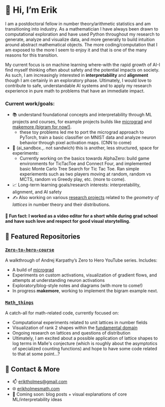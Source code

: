 # 👋 Hi, I’m Erik

I am a postdoctoral fellow in number theory/arithmetic statistics and am transitioning into industry. As a mathematician I have always been drawn to computational exploration and have used Python throughout my research to generate, analyze and visualize data, and more generally to build intuition around abstract mathematical objects. The more coding/computation that I am exposed to the more I seem to enjoy it and that is one of the many reasons for this transition. 

My current focus is on machine learning where-with the rapid growth of AI-I find myself thinking often about safety and the potential impacts on society. As such, I am increasingly interested in **interpretability** and **alignment** though I am certainly in an exploratory phase. Ultimately, I would love to contribute to safe, understandable AI systems and to apply my research experience in pure math to problems that have an immediate impact. 

### Current work/goals:
- 📚 understand foundational concepts and interpretability through ML projects and courses, for example projects builds like [micrograd](https://github.com/eriktholmes/Zero-to-hero-course/tree/main/episode-1/micrograd) and [makemore (bigram for now!)](https://github.com/eriktholmes/Zero-to-hero-course/tree/main/episode_2).
  - these toy problems led me to port the micrograd approach to PyTorch, train a basic classifier on MNIST data and analyze neuron behavior through pixel activation maps. (CNN to come)
- 🥪 (ai_sandbox.,. not sandwich) this is another, less structured, space for experiments:
  - Currently working on the basics towards AlphaZero: build game environments for TicTacToe and Connect Four, and implemented basic Monte Carlo Tree Search for Tic Tac Toe. Ran simple experiements such as two players moving at random, random vs MCTS, random vs Greedy play, etc. (more to come). 
- 📈 Long-term learning goals/research interests: interpretability, alignment, and AI safety
- ✍️ Also working on various [research projects](https://erikholmesmath.com/research.htm) related to the *geometry of lattices* in number theory and their distributions.

#### 🎥 Fun fact: I worked as a video editor for a short while during grad school and have such love and respect for good visual storytelling.


## 📌 Featured Repositories

### [`Zero-to-hero-course`](https://github.com/eriktholmes/Zero-to-hero-course)
A walkthrough of Andrej Karpathy’s Zero to Hero YouTube series. Includes:
- A build of [micrograd](https://github.com/eriktholmes/Zero-to-hero-course/tree/main/episode-1/micrograd)
- Experiments on custom activations, visualization of gradient flows, and attempts at understanding neuron activations
- Exploratory/blog-style notes and diagrams (with more to come!)
- In progress **makemore**, working to implement the bigram example next.

### [`Math_things`](https://github.com/eriktholmes/math_things)
A catch-all for math-related code, currently focused on:
- Computational experiments related to unit lattices in number fields
- Visualization of rank 2 shapes within the [fundamental domain](/Math_things/unit_shapes/FD_domain.png)
- Ongoing research on lattices and questions of distribution
- Ultimately, I am excited about a possible application of lattice shapes to log terms in Malle's conjecture (which is roughly about the asymptotics of specialized counting functions) and hope to have some code related to that at some point...?





## 🔗 Contact & More
- 📫 eriktholmes@gmail.com
- 🌐 [erikholmesmath.com](https://erikholmesmath.com)
- 🧠 Coming soon: blog posts + visual explanations of core ML/interpretability ideas


<!---
eriktholmes/eriktholmes is a ✨ special ✨ repository because its `README.md` (this file) appears on your GitHub profile.
You can click the Preview link to take a look at your changes.
--->
